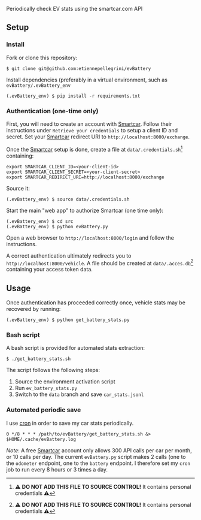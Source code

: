 Periodically check EV stats using the smartcar.com API

## Setup

### Install

Fork or clone this repository:

```console
$ git clone git@github.com:etiennepellegrini/evBattery
```

Install dependencies (preferably in a virtual environment, such as
`evBattery/.evBattery_env`

```console
(.evBattery_env) $ pip install -r requirements.txt
```

### Authentication (one-time only)

First, you will need to create an account with [Smartcar][]. 
Follow their instructions under `Retrieve your credentials` to setup a client ID and secret.
Set your [Smartcar][] redirect URI to `http://localhost:8000/exchange`.

Once the [Smartcar][] setup is done, create a file at `data/.credentials.sh`[^1] containing:

```
export SMARTCAR_CLIENT_ID=<your-client-id>
export SMARTCAR_CLIENT_SECRET=<your-client-secret>
export SMARTCAR_REDIRECT_URI=http://localhost:8000/exchange
```
[^1]: :warning: **DO NOT ADD THIS FILE TO SOURCE CONTROL!** It contains personal credentials :warning:

Source it:

```console
(.evBattery_env) $ source data/.credentials.sh
```

Start the main "web app" to authorize Smartcar (one time only):

```console
(.evBattery_env) $ cd src
(.evBattery_env) $ python evBattery.py
```

Open a web browser to `http://localhost:8000/login` and follow the
instructions.

A correct authentication ultimately redirects you to `http://localhost:8000/vehicle`.
A file should be created at `data/.acces.db`[^1] containing your access token data. 

## Usage

Once authentication has proceeded correctly once, vehicle stats may be recovered
by running:

```console
(.evBattery_env) $ python get_battery_stats.py
```

### Bash script

A bash script is provided for automated stats extraction:

```console
$ ./get_battery_stats.sh
```

The script follows the following steps:

1. Source the environment activation script
2. Run `ev_battery_stats.py`
3. Switch to the `data` branch and save `car_stats.jsonl`

### Automated periodic save

I use [cron](https://pubs.opengroup.org/onlinepubs/9699919799/utilities/crontab.html) in order to save my car stats periodically.

```cron
0 */8 * * * /path/to/evBattery/get_battery_stats.sh &> $HOME/.cache/evBattery.log
```

*Note*: A free [Smartcar][] account only allows 300 API calls per car per month, or 10 calls per day. The current `evBattery.py` script makes 2 calls (one to the `odometer` endpoint, one to the `battery` endpoint. I therefore set my `cron` job to run every 8 hours or 3 times a day.

[Smartcar]: https://www.smartcar.com
